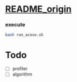 # [README_origin](./README_origin.md)

### execute
```bash
bash run_aceso.sh
```

# Todo
- [ ] profiler
- [ ] algorithm
